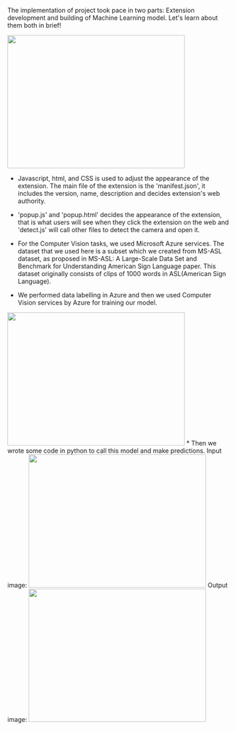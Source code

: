 The implementation of project took pace in two parts: Extension development and building of Machine Learning model. Let's learn about them both in brief!

<img src="https://www.marketing91.com/wp-content/uploads/2020/11/Project-Implementation.jpg" width="400" height="300" />

* Javascript, html, and CSS is used to adjust the appearance of the extension. The main file of the extension is the 'manifest.json', it includes the version, name, description and decides extension's web authority.
* 'popup.js' and 'popup.html' decides the appearance of the extension, that is what users will see when they click the extension on the web and 'detect.js' will call other files to detect the camera and open it.


* For the Computer Vision tasks, we used Microsoft Azure services. The dataset that we used here is a subset which we created from MS-ASL dataset, as proposed in MS-ASL: A Large-Scale Data Set and Benchmark for Understanding American Sign Language paper. This dataset originally consists of clips of 1000 words in ASL(American Sign Language). 
* We performed data labelling in Azure and then we used Computer Vision services by Azure for training our model.
<img src="https://www.marketing91.com/wp-content/uploads/2020/11/Project-Implementation.jpg" width="400" height="300" />
* Then we wrote some code in python to call this model and make predictions.
Input image:
<img src="https://www.marketing91.com/wp-content/uploads/2020/11/Project-Implementation.jpg" width="400" height="300" />
Output image:
<img src="https://www.marketing91.com/wp-content/uploads/2020/11/Project-Implementation.jpg" width="400" height="300" />
 


